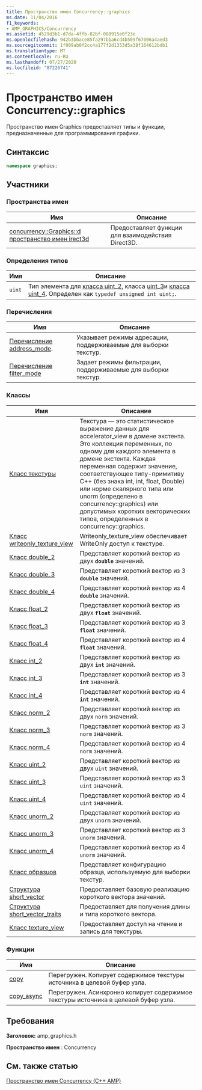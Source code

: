```yaml
---
title: Пространство имен Concurrency::graphics
ms.date: 11/04/2016
f1_keywords:
- AMP_GRAPHICS/Concurrency
ms.assetid: 4529d3b1-d7da-4ffb-82bf-080915e0f23e
ms.openlocfilehash: 942b3bbace85fa297bba6cd4b509f67006a4aed3
ms.sourcegitcommit: 1f009ab0f2cc4a177f2d1353d5a38f164612bdb1
ms.translationtype: MT
ms.contentlocale: ru-RU
ms.lasthandoff: 07/27/2020
ms.locfileid: "87226741"
---
```

# <a name="concurrencygraphics-namespace"></a>Пространство имен Concurrency::graphics

Пространство имен Graphics предоставляет типы и функции, предназначенные для программирования графики.

## <a name="syntax"></a>Синтаксис

```cpp
namespace graphics;
```

## <a name="members"></a>Участники

### <a name="namespaces"></a>Пространства имен

|Имя|Описание|
|----------|-----------------|
|[concurrency::Graphics::d пространство имен irect3d](concurrency-graphics-direct3d-namespace.md)|Предоставляет функции для взаимодействия Direct3D.|

### <a name="typedefs"></a>Определения типов

|Имя|Описание|
|----------|-----------------|
|`uint`|Тип элемента для [класса uint_2](uint-2-class.md), класса [uint_3](uint-3-class.md)и [класса uint_4](uint-4-class.md). Определен как `typedef unsigned int uint;`.|

### <a name="enumerations"></a>Перечисления

|Имя|Описание|
|----------|-----------------|
|[Перечисление address_mode](concurrency-graphics-namespace-enums.md#address_mode).|Указывает режимы адресации, поддерживаемые для выборки текстур.|
|[Перечисление filter_mode](concurrency-graphics-namespace-enums.md#filter_mode)|Задает режимы фильтрации, поддерживаемые для выборки текстур.|

### <a name="classes"></a>Классы

|Имя|Описание|
|----------|-----------------|
|[Класс текстуры](texture-class.md)|Текстура — это статистическое выражение данных для accelerator_view в домене экстента. Это коллекция переменных, по одному для каждого элемента в домене экстента. Каждая переменная содержит значение, соответствующее типу-примитиву C++ (без знака int, int, float, Double) или норме скалярного типа или unorm (определено в concurrency::graphics) или допустимых коротких векторических типов, определенных в concurrency::graphics.|
|[Класс writeonly_texture_view](writeonly-texture-view-class.md)|Writeonly_texture_view обеспечивает WriteOnly доступ к текстуре.|
|[Класс double_2](double-2-class.md)|Представляет короткий вектор из двух **`double`** значений.|
|[Класс double_3](double-3-class.md)|Представляет короткий вектор из 3 **`double`** значений.|
|[Класс double_4](double-4-class.md)|Представляет короткий вектор из 4 **`double`** значений.|
|[Класс float_2](float-2-class.md)|Представляет короткий вектор из двух **`float`** значений.|
|[Класс float_3](float-3-class.md)|Представляет короткий вектор из 3 **`float`** значений.|
|[Класс float_4](float-4-class.md)|Представляет короткий вектор из 4 **`float`** значений.|
|[Класс int_2](int-2-class.md)|Представляет короткий вектор из двух **`int`** значений.|
|[Класс int_3](int-3-class.md)|Представляет короткий вектор из 3 **`int`** значений.|
|[Класс int_4](int-4-class.md)|Представляет короткий вектор из 4 **`int`** значений.|
|[Класс norm_2](norm-2-class.md)|Представляет короткий вектор из двух `norm` значений.|
|[Класс norm_3](norm-3-class.md)|Представляет короткий вектор из 3 `norm` значений.|
|[Класс norm_4](norm-4-class.md)|Представляет короткий вектор из 4 `norm` значений.|
|[Класс uint_2](uint-2-class.md)|Представляет короткий вектор из двух `uint` значений.|
|[Класс uint_3](uint-3-class.md)|Представляет короткий вектор из 3 `uint` значений.|
|[Класс uint_4](uint-4-class.md)|Представляет короткий вектор из 4 `uint` значений.|
|[Класс unorm_2](unorm-2-class.md)|Представляет короткий вектор из двух `unorm` значений.|
|[Класс unorm_3](unorm-3-class.md)|Представляет короткий вектор из 3 `unorm` значений.|
|[Класс unorm_4](unorm-4-class.md)|Представляет короткий вектор из 4 `unorm` значений.|
|[Класс образцов](sampler-class.md)|Представляет конфигурацию образца, используемую для выборки текстур.|
|[Структура short_vector](short-vector-structure.md)|Предоставляет базовую реализацию короткого вектора значений.|
|[Структура short_vector_traits](short-vector-traits-structure.md)|Предоставляет для получения длины и типа короткого вектора.|
|[Класс texture_view](texture-view-class.md)|Предоставляет доступ на чтение и запись для текстуры.|

### <a name="functions"></a>Функции

|Имя|Описание|
|----------|-----------------|
|[copy](concurrency-graphics-namespace-functions.md#copy)|Перегружен. Копирует содержимое текстуры источника в целевой буфер узла.|
|[copy_async](concurrency-graphics-namespace-functions.md#copy_async)|Перегружен. Асинхронно копирует содержимое текстуры источника в целевой буфер узла.|

## <a name="requirements"></a>Требования

**Заголовок:** amp_graphics.h

**Пространство имен** : Concurrency

## <a name="see-also"></a>См. также статью

[Пространство имен Concurrency (C++ AMP)](concurrency-namespace-cpp-amp.md)
